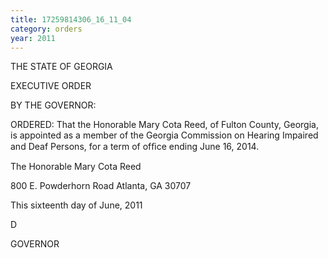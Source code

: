 ```yaml
---
title: 17259814306_16_11_04
category: orders
year: 2011
---
```

 

  

THE STATE OF GEORGIA

EXECUTIVE ORDER

BY THE GOVERNOR:

ORDERED: That the Honorable Mary Cota Reed, of Fulton County, Georgia, is
appointed as a member of the Georgia Commission on Hearing
Impaired and Deaf Persons, for a term of ofﬁce ending June 16,
2014.

The Honorable Mary Cota Reed

800 E. Powderhorn Road
Atlanta, GA 30707

This sixteenth day of June, 2011

D

GOVERNOR


